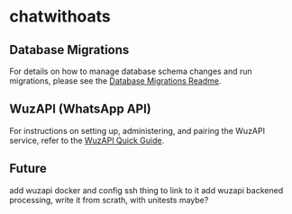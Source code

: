# chatwithoats

## Database Migrations

For details on how to manage database schema changes and run migrations, please see the [Database Migrations Readme](db/README.md).

## WuzAPI (WhatsApp API)

For instructions on setting up, administering, and pairing the WuzAPI service, refer to the [WuzAPI Quick Guide](wuzapi/README.md).

## Future
add wuzapi docker and config ssh thing to link to it
add wuzapi backened processing, write it from scrath, with unitests maybe?
